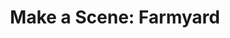 ---
title: "Make a Scene: Farmyard"
developer: Innivo
image: MakeASceneFarmyard.jpg
link: http://www.makeasceneapp.com/app/farmyard/
ios: http://itunes.apple.com/us/app/make-a-scene-farmyard/id501366591
android: https://play.google.com/store/apps/details?id=air.com.innivo.makeascene.farm
blackberry: http://appworld.blackberry.com/webstore/content/125479/
amazon: http://www.amazon.com/Innivo-Make-a-Scene-Farmyard/dp/B00CJK032E
---